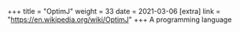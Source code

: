 +++
title = "OptimJ"
weight = 33
date = 2021-03-06
[extra]
link = "https://en.wikipedia.org/wiki/OptimJ"
+++
A programming language

